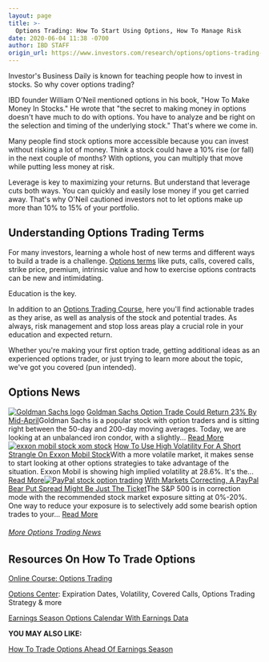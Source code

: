```yaml
---
layout: page
title: >-
  Options Trading: How To Start Using Options, How To Manage Risk
date: 2020-06-04 11:38 -0700
author: IBD STAFF
origin_url: https://www.investors.com/research/options/options-trading-how-to-start-using-options-how-to-manage-risk/
---
```






Investor's Business Daily is known for teaching people how to invest in stocks. So why cover options trading?




IBD founder William O'Neil mentioned options in his book, "How To Make Money In Stocks." He wrote that "the secret to making money in options doesn't have much to do with options. You have to analyze and be right on the selection and timing of the underlying stock." That's where we come in.


Many people find stock options more accessible because you can invest without risking a lot of money. Think a stock could have a 10% rise (or fall) in the next couple of months? With options, you can multiply that move while putting less money at risk.


Leverage is key to maximizing your returns. But understand that leverage cuts both ways. You can quickly and easily lose money if you get carried away. That's why O'Neil cautioned investors not to let options make up more than 10% to 15% of your portfolio.


Understanding Options Trading Terms
-----------------------------------


For many investors, learning a whole host of new terms and different ways to build a trade is a challenge. [Options terms](https://research.investors.com/options-center/) like puts, calls, covered calls, strike price, premium, intrinsic value and how to exercise options contracts can be new and intimidating.


Education is the key.


In addition to an [Options Trading Course](https://www.investors.com/product/options-trading/), here you'll find actionable trades as they arise, as well as analysis of the stock and potential trades. As always, risk management and stop loss areas play a crucial role in your education and expected return.


Whether you're making your first option trade, getting additional ideas as an experienced options trader, or just trying to learn more about the topic, we've got you covered (pun intended).


Options News
------------


[![Goldman Sachs logo](https://www.investors.com/wp-content/uploads/2018/12/stock-Goldman-Sachs-05-shutter-300x169.jpg)](https://www.investors.com/research/options/goldman-sachs-stock-option-trading/) [Goldman Sachs Option Trade Could Return 23% By Mid-April](https://www.investors.com/research/options/goldman-sachs-stock-option-trading/)Goldman Sachs is a popular stock with option traders and is sitting right between the 50-day and 200-day moving averages. Today, we are looking at an unbalanced iron condor, with a slightly... [Read More](https://www.investors.com/research/options/goldman-sachs-stock-option-trading/)[![exxon mobil stock xom stock](https://www.investors.com/wp-content/uploads/2017/01/Biz06-xom-013017-shutter-300x169.jpg)](https://www.investors.com/research/options/exxon-mobil-stock-high-volatility-short-strangle/) [How To Use High Volatility For A Short Strangle On Exxon Mobil Stock](https://www.investors.com/research/options/exxon-mobil-stock-high-volatility-short-strangle/)With a more volatile market, it makes sense to start looking at other options strategies to take advantage of the situation. Exxon Mobil is showing high implied volatility at 28.6%. It's the... [Read More](https://www.investors.com/research/options/exxon-mobil-stock-high-volatility-short-strangle/)[![PayPal stock option trading](https://www.investors.com/wp-content/uploads/2019/03/stock-Paypal-08-shutter-300x169.jpg)](https://www.investors.com/research/options/paypal-pypl-stock-option-trading/) [With Markets Correcting, A PayPal Bear Put Spread Might Be Just The Ticket](https://www.investors.com/research/options/paypal-pypl-stock-option-trading/)The S&P 500 is in correction mode with the recommended stock market exposure sitting at 0%-20%. One way to reduce your exposure is to selectively add some bearish option trades to your... [Read More](https://www.investors.com/research/options/paypal-pypl-stock-option-trading/)
###### [More Options Trading News](https://www.investors.com/category/research/options/)


Resources On How To Trade Options
---------------------------------


[Online Course: Options Trading](https://www.investors.com/product/options-trading/)


[Options Center](https://research.investors.com/options-center/): Expiration Dates, Volatility, Covered Calls, Options Trading Strategy & more


[Earnings Season Options Calendar With Earnings Data](https://www.investors.com/research/earnings-calendar-analyst-estimates-stocks-to-watch/)


**YOU MAY ALSO LIKE:**


[How To Trade Options Ahead Of Earnings Season](https://www.investors.com/how-to-invest/investors-corner/new-option-strategy-limits-risk-around-earnings/)




